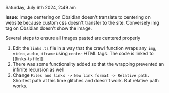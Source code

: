 Saturday, July 6th 2024, 2:49 am

**Issue**: Image centering on Obsidian doesn't translate to centering on website because custom css doesn't transfer to the site. Conversely img tag on Obsidian doesn't show the image.

Several steps to ensure all images pasted are centered properly
1. Edit the `links.ts` file in a way that the crawl function wraps any `img`, `video`, `audio`, `iframe` using `center` HTML tags. The code is linked to [[links-ts file]]
2. There was some functionality added so that the wrapping prevented an infinite recursion as well
3. Change `Files and links -> New link format -> Relative path`. Shortest path at this time glitches and doesn't work. But relative path works.
